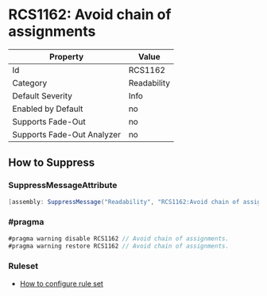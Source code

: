 # RCS1162: Avoid chain of assignments

Property | Value
--- | ---
Id|RCS1162
Category|Readability
Default Severity|Info
Enabled by Default|no
Supports Fade\-Out|no
Supports Fade\-Out Analyzer|no

## How to Suppress

### SuppressMessageAttribute

```csharp
[assembly: SuppressMessage("Readability", "RCS1162:Avoid chain of assignments.", Justification = "<Pending>")]
```

### \#pragma

```csharp
#pragma warning disable RCS1162 // Avoid chain of assignments.
#pragma warning restore RCS1162 // Avoid chain of assignments.
```

### Ruleset

* [How to configure rule set](../HowToConfigureAnalyzers.md)
